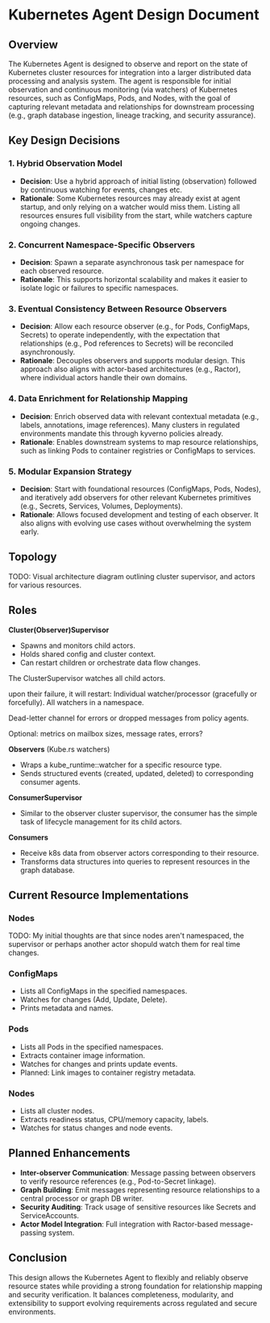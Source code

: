 # Kubernetes Agent Design Document

## Overview
The Kubernetes Agent is designed to observe and report on the state of Kubernetes cluster resources for integration into a larger distributed data processing and analysis system. The agent is responsible for initial observation and continuous monitoring (via watchers) of Kubernetes resources, such as ConfigMaps, Pods, and Nodes, with the goal of capturing relevant metadata and relationships for downstream processing (e.g., graph database ingestion, lineage tracking, and security assurance).

## Key Design Decisions

### 1. **Hybrid Observation Model**
- **Decision**: Use a hybrid approach of initial listing (observation) followed by continuous watching for events, changes etc.
- **Rationale**: Some Kubernetes resources may already exist at agent startup, and only relying on a watcher would miss them. Listing all resources ensures full visibility from the start, while watchers capture ongoing changes.


### 2. **Concurrent Namespace-Specific Observers**
- **Decision**: Spawn a separate asynchronous task per namespace for each observed resource.
- **Rationale**: This supports horizontal scalability and makes it easier to isolate logic or failures to specific namespaces.

### 3. **Eventual Consistency Between Resource Observers**
- **Decision**: Allow each resource observer (e.g., for Pods, ConfigMaps, Secrets) to operate independently, with the expectation that relationships (e.g., Pod references to Secrets) will be reconciled asynchronously.
- **Rationale**: Decouples observers and supports modular design. This approach also aligns with actor-based architectures (e.g., Ractor), where individual actors handle their own domains.

### 4. **Data Enrichment for Relationship Mapping**
- **Decision**: Enrich observed data with relevant contextual metadata (e.g., labels, annotations, image references). Many clusters in regulated environments mandate this through kyverno policies already.
- **Rationale**: Enables downstream systems to map resource relationships, such as linking Pods to container registries or ConfigMaps to services.

### 5. **Modular Expansion Strategy**
- **Decision**: Start with foundational resources (ConfigMaps, Pods, Nodes), and iteratively add observers for other relevant Kubernetes primitives (e.g., Secrets, Services, Volumes, Deployments).
- **Rationale**: Allows focused development and testing of each observer. It also aligns with evolving use cases without overwhelming the system early.

## Topology

TODO: Visual architecture diagram outlining cluster supervisor, and actors for various resources.

## Roles

**Cluster(Observer)Supervisor**
 - Spawns and monitors child actors.
 - Holds shared config and cluster context.
 - Can restart children or orchestrate data flow changes.

The ClusterSupervisor watches all child actors.

upon their failure, it will restart:
    Individual watcher/processor (gracefully or forcefully).
    All watchers in a namespace.

Dead-letter channel for errors or dropped messages from policy agents.

Optional: metrics on mailbox sizes, message rates, errors?

**Observers** (Kube.rs watchers)
 - Wraps a kube_runtime::watcher for a specific resource type.
 - Sends structured events (created, updated, deleted) to corresponding consumer agents.

**ConsumerSupervisor**
 - Similar to the observer cluster supervisor, the consumer has the simple task of lifecycle management for its child actors.

**Consumers** 
 - Receive k8s data from observer actors corresponding to their resource.
 - Transforms data structures into queries to represent resources in the graph database.

## Current Resource Implementations

### Nodes
TODO: My initial thoughts are that since nodes aren't namespaced, the supervisor or perhaps another actor shopuld watch them for real time changes.
### ConfigMaps
- Lists all ConfigMaps in the specified namespaces.
- Watches for changes (Add, Update, Delete).
- Prints metadata and names.

### Pods
- Lists all Pods in the specified namespaces.
- Extracts container image information.
- Watches for changes and prints update events.
- Planned: Link images to container registry metadata.

### Nodes
- Lists all cluster nodes.
- Extracts readiness status, CPU/memory capacity, labels.
- Watches for status changes and node events.

## Planned Enhancements
- **Inter-observer Communication**: Message passing between observers to verify resource references (e.g., Pod-to-Secret linkage).
- **Graph Building**: Emit messages representing resource relationships to a central processor or graph DB writer.
- **Security Auditing**: Track usage of sensitive resources like Secrets and ServiceAccounts.
- **Actor Model Integration**: Full integration with Ractor-based message-passing system.

## Conclusion
This design allows the Kubernetes Agent to flexibly and reliably observe resource states while providing a strong foundation for relationship mapping and security verification. It balances completeness, modularity, and extensibility to support evolving requirements across regulated and secure environments.

